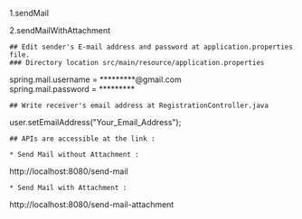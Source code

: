 1.sendMail                   

2.sendMailWithAttachment

```
## Edit sender's E-mail address and password at application.properties file.
### Directory location src/main/resource/application.properties
```
spring.mail.username = *********@gmail.com	 
spring.mail.password = *********
```
## Write receiver's email address at RegistrationController.java
```
user.setEmailAddress("Your_Email_Address");
```
## APIs are accessible at the link :

* Send Mail without Attachment :
```
http://localhost:8080/send-mail
```
* Send Mail with Attachment :
```
http://localhost:8080/send-mail-attachment
```
